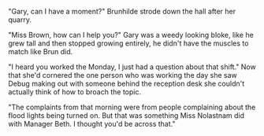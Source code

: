"Gary, can I have a moment?" Brunhilde strode down the hall after her quarry.

"Miss Brown, how can I help you?" Gary was a weedy looking bloke, like he grew tall and then stopped growing entirely, he didn't have the muscles to match like Brun did.

"I heard you worked the Monday, I just had a question about that shift." Now that she'd cornered the one person who was working the day she saw Debug making out with someone behind the reception desk she couldn't actually think of how to broach the topic.

"The complaints from that morning were from people complaining about the flood lights being turned on. But that was something Miss Nolastnam did with Manager Beth. I thought you'd be across that."